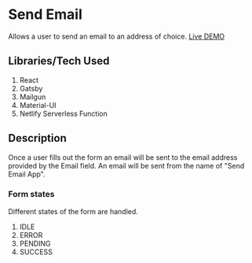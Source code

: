 # Send Email

Allows a user to send an email to an address of choice.
[Live DEMO](https://send-mail-serverless.netlify.app/)

## Libraries/Tech Used

1. React
2. Gatsby
3. Mailgun
4. Material-UI
5. Netlify Serverless Function

## Description

Once a user fills out the form an email will be sent to the email address provided by the Email field. An email will be sent from the name of "Send Email App".

### Form states

Different states of the form are handled.

1. IDLE
2. ERROR
3. PENDING
4. SUCCESS
